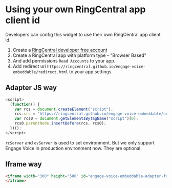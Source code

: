 # Using your own RingCentral app client id

Developers can config this widget to use their own RingCentral app client id.

1. Create a [RingCentral developer free account](https://developer.ringcentral.com)
2. Create a RingCentral app with platform type - "Browser Based"
3. And add permissions `Read Accounts` to your app.
4. Add redirect uri `https://ringcentral.github.io/engage-voice-embeddable/redirect.html` to your app settings.

## Adapter JS way

```js
<script>
  (function() {
    var rcs = document.createElement("script");
    rcs.src = "https://ringcentral.github.io/engage-voice-embeddable/adapter.js?clientId=ringcentral_client_id&rcServer=https://platform.ringcentral.com&evServer=https://engage.ringcentral.com";
    var rcs0 = document.getElementsByTagName("script")[0];
    rcs0.parentNode.insertBefore(rcs, rcs0);
  })();
</script>
```

`rcServer` and `evServer` is used to set environment. But we only support Engage Voice in production environment now. They are optional.

## Iframe way

```html
<iframe width="300" height="500" id="engage-voice-embeddable-adapter-frame" allow="microphone" src="https://ringcentral.github.io/engage-voice-embeddable/app.html?clientId=ringcentral_client_id&rcServer=https://platform.ringcentral.com&evServer=https://engage.ringcentral.com">
</iframe>
```
